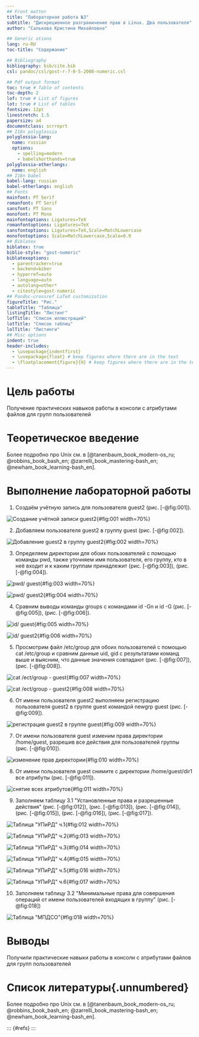 ```yaml
---
## Front matter
title: "Лабораторная работа №3"
subtitle: "Дискреционное разграничение прав в Linux. Два пользователя"
author: "Салькова Кристина Михайловна"

## Generic otions
lang: ru-RU
toc-title: "Содержание"

## Bibliography
bibliography: bib/cite.bib
csl: pandoc/csl/gost-r-7-0-5-2008-numeric.csl

## Pdf output format
toc: true # Table of contents
toc-depth: 2
lof: true # List of figures
lot: true # List of tables
fontsize: 12pt
linestretch: 1.5
papersize: a4
documentclass: scrreprt
## I18n polyglossia
polyglossia-lang:
  name: russian
  options:
	- spelling=modern
	- babelshorthands=true
polyglossia-otherlangs:
  name: english
## I18n babel
babel-lang: russian
babel-otherlangs: english
## Fonts
mainfont: PT Serif
romanfont: PT Serif
sansfont: PT Sans
monofont: PT Mono
mainfontoptions: Ligatures=TeX
romanfontoptions: Ligatures=TeX
sansfontoptions: Ligatures=TeX,Scale=MatchLowercase
monofontoptions: Scale=MatchLowercase,Scale=0.9
## Biblatex
biblatex: true
biblio-style: "gost-numeric"
biblatexoptions:
  - parentracker=true
  - backend=biber
  - hyperref=auto
  - language=auto
  - autolang=other*
  - citestyle=gost-numeric
## Pandoc-crossref LaTeX customization
figureTitle: "Рис."
tableTitle: "Таблица"
listingTitle: "Листинг"
lofTitle: "Список иллюстраций"
lotTitle: "Список таблиц"
lolTitle: "Листинги"
## Misc options
indent: true
header-includes:
  - \usepackage{indentfirst}
  - \usepackage{float} # keep figures where there are in the text
  - \floatplacement{figure}{H} # keep figures where there are in the text
---
```


# Цель работы

Получение практических навыков работы в консоли с атрибутами файлов для групп пользователей


# Теоретическое введение

Более подробно про Unix см. в [@tanenbaum_book_modern-os_ru; @robbins_book_bash_en; @zarrelli_book_mastering-bash_en; @newham_book_learning-bash_en]. 

# Выполнение лабораторной работы

1. Создаём учётную запись для пользователя guest2 (рис. [-@fig:001]).

![Создание учётной записи guest2](image/1.png){#fig:001 width=70%}

2. Добавляем пользователя guest2 в группу guest (рис. [-@fig:002]).

![Добавление guest2 в группу guest2](image/2.png){#fig:002 width=70%}

3. Определяем директории для обоих пользователей с помощью команды pwd, также уточняем имя пользователя, его группу, кто в неё входит и к каким группам принадлежит (рис. [-@fig:003]), (рис. [-@fig:004]).

![pwd/ guest](image/3.png){#fig:003 width=70%}

![pwd/ guest2](image/4.png){#fig:004 width=70%}

4. Сравним выводы команды groups с командами id -Gn и id -G (рис. [-@fig:005]), (рис. [-@fig:006]).

![id/ guest](image/5.png){#fig:005 width=70%}

![id/ guest2](image/6.png){#fig:006 width=70%}

5. Просмотрим файл /etc/group для обоих пользователей с помощью cat /etc/group и сравним данные uid, gid с результатами команд выше и выясним, что данные значения совпадают (рис. [-@fig:007]), (рис. [-@fig:008]).

![cat /ect/group - guest](image/7.png){#fig:007 width=70%}

![cat /ect/group - guest2](image/8.png){#fig:008 width=70%}

6. От имени пользователя guest2 выполняем регистрацию пользователя guest2 в группе guest командой newgrp guest (рис. [-@fig:009]).

![регистрация guest2 в группе guest](image/9.png){#fig:009 width=70%}

7. От имени пользователя guest изменим права директории /home/guest, разрешив все действия для пользователей группы (рис. [-@fig:010]).

![изменение прав директории](image/10.png){#fig:010 width=70%}

8. От имени пользователя guest снимите с директории /home/guest/dir1 все атрибуты (рис. [-@fig:011]).

![снятие всех атрибутов](image/11.png){#fig:011 width=70%}

9. Заполняем таблицу 3.1 "Установленные права и разрешенные действия" (рис. [-@fig:012]), (рис. [-@fig:013]), (рис. [-@fig:014]), (рис. [-@fig:015]), (рис. [-@fig:016]), (рис. [-@fig:017]).

![Таблица "УПиРД" ч.1](image/12.png){#fig:012 width=70%}

![Таблица "УПиРД" ч.2](image/13.png){#fig:013 width=70%}

![Таблица "УПиРД" ч.3](image/14.png){#fig:014 width=70%}

![Таблица "УПиРД" ч.4](image/15.png){#fig:015 width=70%}

![Таблица "УПиРД" ч.5](image/16.png){#fig:016 width=70%}

![Таблица "УПиРД" ч.6](image/17.png){#fig:017 width=70%}

10. Заполняем таблицу 3.2 "Минимальные права для совершения операций от имени пользователей входящих в группу" (рис. [-@fig:018])

![Таблица "МПДСО"](image/18.png){#fig:018 width=70%}

# Выводы

Получили практические навыки работы в консоли с атрибутами файлов для групп пользователей

# Список литературы{.unnumbered}

Более подробно про Unix см. в [@tanenbaum_book_modern-os_ru; @robbins_book_bash_en; @zarrelli_book_mastering-bash_en; @newham_book_learning-bash_en].

::: {#refs}
:::
